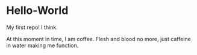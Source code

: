 # Hello-World

My first repo! I think. 

At this moment in time, I am coffee. Flesh and blood no more, just caffeine in water making me function. 
